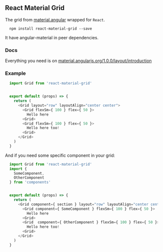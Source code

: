 ## React Material Grid

The grid from [material.angular](https://material.angularjs.org/1.0.0/layout/introduction) wrapped for `React`.

```
  npm install react-material-grid --save
```
It have angular-material in peer dependencies.



### Docs

Everything you need is on [material.angularjs.org/1.0.0/layout/introduction](https://material.angularjs.org/1.0.0/layout/introduction)

### Example


```javascript
  import Grid from 'react-material-grid'


  export default (props) => {
    return (
      <Grid layout="row" layoutAlign="center center">
        <Grid flexSm={ 100 } flex={ 50 }>
          Hello here
        <Grid>
        <Grid flexSm={ 100 } flex={ 50 }>
          Hello here too!
        <Grid>
      </Grid>
    )
  }

```


And if you need some specific component in your grid:

```javascript
  import Grid from 'react-material-grid'
  import {
    SomeComponent,
    OtherComponent
  } from 'components'


  export default (props) => {
    return (
      <Grid component={ section } layout="row" layoutAlign="center center">
        <Grid component={ SomeComponent } flexSm={ 100 } flex={ 50 }>
          Hello here
        <Grid>
        <Grid  component={ OtherComponent } flexSm={ 100 } flex={ 50 }>
          Hello here too!
        <Grid>
      </Grid>
    )
  }

```
